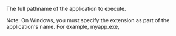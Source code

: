 The full pathname of the application to execute.

Note: On Windows, you must specify the extension as part of the application's name. For example,
myapp.exe,
